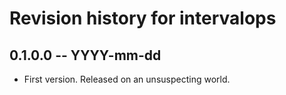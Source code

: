 # Revision history for intervalops

## 0.1.0.0 -- YYYY-mm-dd

* First version. Released on an unsuspecting world.
